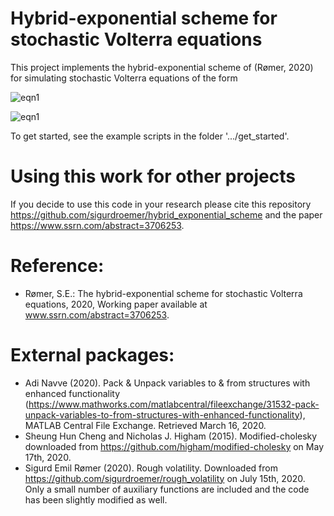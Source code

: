 # Hybrid-exponential scheme for stochastic Volterra equations
This project implements the hybrid-exponential scheme of (Rømer, 2020) for simulating stochastic Volterra equations of the form

![eqn1](https://github.com/sigurdroemer/hybrid_exponential_scheme/blob/readme_images/sve_def.png)

![eqn1](https://github.com/sigurdroemer/hybrid_exponential_scheme/blob/readme_images/eqn123.png)

To get started, see the example scripts in the folder '.../get_started'.

# Using this work for other projects
If you decide to use this code in your research please cite this repository https://github.com/sigurdroemer/hybrid_exponential_scheme and the paper https://www.ssrn.com/abstract=3706253.

# Reference:
- Rømer, S.E.: The hybrid-exponential scheme for stochastic Volterra equations, 2020, Working paper available at www.ssrn.com/abstract=3706253.

# External packages:
- Adi Navve (2020). Pack & Unpack variables to & from structures with enhanced functionality (https://www.mathworks.com/matlabcentral/fileexchange/31532-pack-unpack-variables-to-from-structures-with-enhanced-functionality), MATLAB Central File Exchange. Retrieved March 16, 2020.
- Sheung Hun Cheng and Nicholas J. Higham (2015). Modified-cholesky downloaded from https://github.com/higham/modified-cholesky on May 17th, 2020.
- Sigurd Emil Rømer (2020). Rough volatility. Downloaded from https://github.com/sigurdroemer/rough_volatility on July 15th, 2020. Only a small number of auxiliary functions are included and the code has been slightly modified as well.
